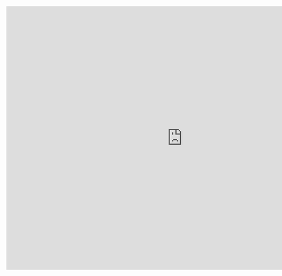 
<iframe width="933" height="700" src="https://msit.powerbi.com/view?r=eyJrIjoiOTVlMjMyNTgtM2JmYS00MmVmLTk0MjAtNzE2NTJlYzRiZjQyIiwidCI6IjcyZjk4OGJmLTg2ZjEtNDFhZi05MWFiLTJkN2NkMDExZGI0NyIsImMiOjV9" frameborder="0" allowFullScreen="true"></iframe>
